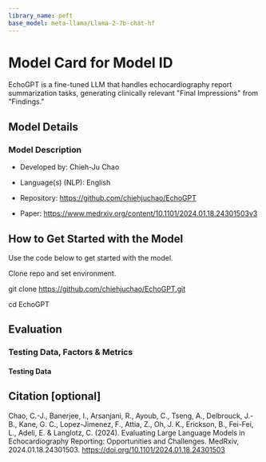 ```yaml
---
library_name: peft
base_model: meta-llama/Llama-2-7b-chat-hf
---
```


# Model Card for Model ID

EchoGPT is a fine-tuned LLM that handles echocardiography report summarization tasks, generating clinically relevant "Final Impressions" from "Findings."

## Model Details

### Model Description

- Developed by: Chieh-Ju Chao
- Language(s) (NLP): English

- Repository: https://github.com/chiehjuchao/EchoGPT
- Paper: https://www.medrxiv.org/content/10.1101/2024.01.18.24301503v3

## How to Get Started with the Model

Use the code below to get started with the model.

Clone repo and set environment.

git clone https://github.com/chiehjuchao/EchoGPT.git

cd EchoGPT


## Evaluation

<!-- This section describes the evaluation protocols and provides the results. -->

### Testing Data, Factors & Metrics

#### Testing Data

<!-- This should link to a Data Card if possible. -->

## Citation [optional]

Chao, C.-J., Banerjee, I., Arsanjani, R., Ayoub, C., Tseng, A., Delbrouck, J.-B., Kane, G. C., Lopez-Jimenez, F., Attia, Z., Oh, J. K., Erickson, B., Fei-Fei, L., Adeli, E. & Langlotz, C. (2024). Evaluating Large Language Models in Echocardiography Reporting: Opportunities and Challenges. MedRxiv, 2024.01.18.24301503. https://doi.org/10.1101/2024.01.18.24301503


